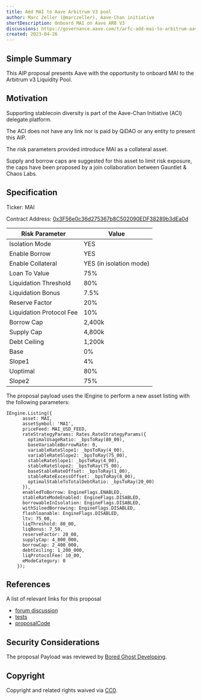 ```yaml
---
title: Add MAI to Aave Arbitrum V3 pool
author: Marc Zeller (@marczeller), Aave-Chan initiative
shortDescription: Onboard MAI on Aave ARB V3
discussions: https://governance.aave.com/t/arfc-add-mai-to-arbitrum-aave-v3-market/12759
created: 2023-04-26
---
```


## Simple Summary

This AIP proposal presents Aave with the opportunity to onboard MAI to the Arbitrum v3 Liquidity Pool.

## Motivation

Supporting stablecoin diversity is part of the Aave-Chan Initiative (ACI) delegate platform.

The ACI does not have any link nor is paid by QiDAO or any entity to present this AIP.

The risk parameters provided introduce MAI as a collateral asset.

Supply and borrow caps are suggested for this asset to limit risk exposure, the caps have been proposed by a join collaboration between Gauntlet & Chaos Labs.

## Specification

Ticker: MAI

Contract Address: [0x3F56e0c36d275367b8C502090EDF38289b3dEa0d](https://arbiscan.io/address/0x3F56e0c36d275367b8C502090EDF38289b3dEa0d)

Risk Parameter|Value|
|---|---|
|Isolation Mode|YES|
|Enable Borrow|YES|
|Enable Collateral|YES (in isolation mode)|
|Loan To Value|75%|
|Liquidation Threshold|80%|
|Liquidation Bonus|7.5%|
|Reserve Factor| 20%|
|Liquidation Protocol Fee|10%|
|Borrow Cap|2,400k|
|Supply Cap|4,800k|
|Debt Ceiling|1,200k|
|Base|0%|
|Slope1|4%|
|Uoptimal|80%|
|Slope2|75%|

The proposal payload uses the IEngine to perform a new asset listing with the following parameters:

```solidity
IEngine.Listing({
      asset: MAI,
      assetSymbol: 'MAI',
      priceFeed: MAI_USD_FEED,
      rateStrategyParams: Rates.RateStrategyParams({
        optimalUsageRatio: _bpsToRay(80_00),
        baseVariableBorrowRate: 0,
        variableRateSlope1: _bpsToRay(4_00),
        variableRateSlope2: _bpsToRay(75_00),
        stableRateSlope1: _bpsToRay(4_00),
        stableRateSlope2: _bpsToRay(75_00),
        baseStableRateOffset: _bpsToRay(1_00),
        stableRateExcessOffset: _bpsToRay(8_00),
        optimalStableToTotalDebtRatio: _bpsToRay(20_00)
      }),
      enabledToBorrow: EngineFlags.ENABLED,
      stableRateModeEnabled: EngineFlags.DISABLED,
      borrowableInIsolation: EngineFlags.DISABLED,
      withSiloedBorrowing: EngineFlags.DISABLED,
      flashloanable: EngineFlags.DISABLED,
      ltv: 75_00,
      liqThreshold: 80_00,
      liqBonus: 7_50,
      reserveFactor: 20_00,
      supplyCap: 4_800_000,
      borrowCap: 2_400_000,
      debtCeiling: 1_200_000,
      liqProtocolFee: 10_00,
      eModeCategory: 0
    });
```

## References

A list of relevant links for this proposal

- [forum discussion](https://governance.aave.com/t/arfc-add-mai-to-arbitrum-aave-v3-market/12759)
- [tests](https://github.com/bgd-labs/aave-v3-crosschain-listing-template/blob/main/src/AaveV3OPARBMAIListings_20230425/AaveV3ARBMAIListing_20230425_test.t.sol)
- [proposalCode](https://github.com/bgd-labs/aave-v3-crosschain-listing-template/blob/main/src/AaveV3OPARBMAIListings_20230425/AaveV3ARBMAIListing_20230425.sol)

## Security Considerations

The proposal Payload was reviewed by [Bored Ghost Developing](https://bgdlabs.com/).

## Copyright

Copyright and related rights waived via [CC0](https://creativecommons.org/publicdomain/zero/1.0/).
